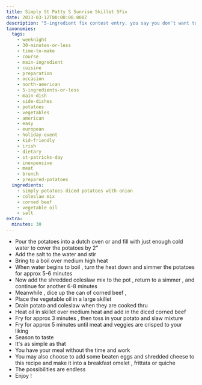 ```yaml
---
title: Simply St Patty S Sunrise Skillet 5Fix
date: 2013-03-12T00:00:00.000Z
description: "5-ingredient fix contest entry. you say you don't want to make a large, traditional st. patrick's day meal this year, but you still long for the great taste? here is a \"simply\" wonderful way to still experience the holiday without the hassle. it makes a terrific brunch item. it is so quick and easy, and the best part is that you can make it for breakfast, lunch or dinner. i've made this dish for all 3 meals (but not in the same day, of course).\r\n\r\n\r\n\r\n*note: you could also throw in some beaten eggs and shredded cheese for a super simple breakfast omelet, frittata or quiche (see photos) that the whole family would love. and if you did happen to make a full-blown corned beef and cabbage dinner, use the leftovers (following steps #4, #5 and #7) for a simple and quick meal. endless possibilities with this recipe."
taxonomies:
  tags:
    - weeknight
    - 30-minutes-or-less
    - time-to-make
    - course
    - main-ingredient
    - cuisine
    - preparation
    - occasion
    - north-american
    - 5-ingredients-or-less
    - main-dish
    - side-dishes
    - potatoes
    - vegetables
    - american
    - easy
    - european
    - holiday-event
    - kid-friendly
    - irish
    - dietary
    - st-patricks-day
    - inexpensive
    - meat
    - brunch
    - prepared-potatoes
  ingredients:
    - simply potatoes diced potatoes with onion
    - coleslaw mix
    - corned beef
    - vegetable oil
    - salt
extra:
  minutes: 30
---
```

 - Pour the potatoes into a dutch oven or and fill with just enough cold water to cover the potatoes by 2"
 - Add the salt to the water and stir
 - Bring to a boil over medium high heat
 - When water begins to boil , turn the heat down and simmer the potatoes for approx 5-6 minutes
 - Now add the shredded coleslaw mix to the pot , return to a simmer , and continue for another 6-8 minutes
 - Meanwhile , dice up the can of corned beef ,
 - Place the vegetable oil in a large skillet
 - Drain potato and coleslaw when they are cooked thru
 - Heat oil in skillet over medium heat and add in the diced corned beef
 - Fry for approx 3 minutes , then toss in your potato and slaw mixture
 - Fry for approx 5 minutes until meat and veggies are crisped to your liking
 - Season to taste
 - It's as simple as that
 - You have your meal without the time and work
 - You may also choose to add some beaten eggs and shredded cheese to this recipe and make it into a breakfast omelet , frittata or quiche
 - The possibilities are endless
 - Enjoy !
